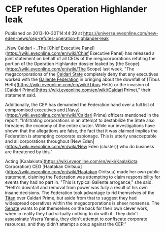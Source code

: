 # CEP refutes Operation Highlander leak
Published on 2013-10-30T14:44:39 at https://universe.eveonline.com/new-eden-news/cep-refutes-operation-highlander-leak

_New Caldari - _The [Chief Executive Panel](https://wiki.eveonline.com/en/wiki/Chief Executive Panel) has released a joint statement on behalf of all CEOs of the megacorporations refuting the portion of the Operation Highlander dossier leaked by [the Scope](https://wiki.eveonline.com/en/wiki/The Scope) last week. "The megacorporations of the [Caldari State](https://wiki.eveonline.com/en/wiki/Caldari) completely deny that any executives worked with the [Gallente Federation](https://wiki.eveonline.com/en/wiki/Gallente) in bringing about the downfall of [Tibus Heth](https://wiki.eveonline.com/en/wiki/Tibus Heth) or the invasion of [Caldari Prime](https://wiki.eveonline.com/en/wiki/Caldari Prime)," their statement said.

Additionally, the CEP has demanded the Federation hand over a full list of compromised executives and [Navy](https://wiki.eveonline.com/en/wiki/Caldari Prime) officers mentioned in the report. "Infiltrating corporations in an attempt to destabilize the State also threatens the economy of the entire cluster. While our investigations have shown that the allegations are false, the fact that it was claimed implies the Federation is attempting corporate espionage. This is utterly unacceptable and all corporations throughout [New Eden](https://wiki.eveonline.com/en/wiki/New Eden \(cluster\)) who do business are threatened by this."

Acting [Kaalakiota](https://wiki.eveonline.com/en/wiki/Kaalakiota Corporation) CEO [Haatakan Oiritsuu](https://wiki.eveonline.com/en/wiki/Haatakan Oiritsuu) made her own public statement, claiming the Federation was attempting to claim responsibility for events they had no part in. "This is typical Gallente arrogance," she said. "Heth's downfall and removal from power was fully a result of his own insane decisions. The Federation took advantage to rid themselves of the [Titan](https://wiki.eveonline.com/en/wiki/Titans) over Caldari Prime, but aside from that to suggest they had widespread operatives within the megacorporations is sheer nonsense. The [Senate](https://wiki.eveonline.com/en/wiki/Senate) wants to pat themselves on the back for their own clever work, when in reality they had virtually nothing to do with it. They didn't assassinate Visera Yanala, they didn't attempt to confiscate corporate resources, and they didn't attempt a coup against the CEP."
